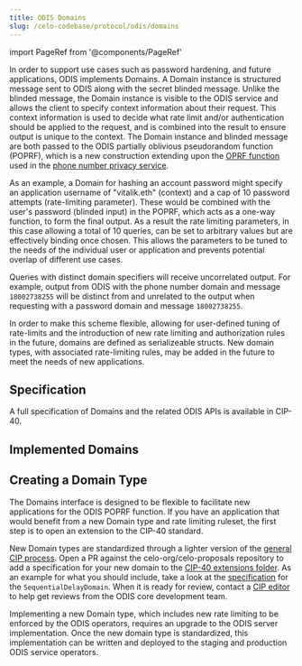 ```yaml
---
title: ODIS Domains
slug: /celo-codebase/protocol/odis/domains
---
```

import PageRef from '@components/PageRef'

In order to support use cases such as password hardening, and future applications, ODIS implements Domains.
A Domain instance is structured message sent to ODIS along with the secret blinded message.
Unlike the blinded message, the Domain instance is visible to the ODIS service and allows the client to specify context information about their request.
This context information is used to decide what rate limit and/or authentication should be applied to the request, and is combined into the result to ensure output is unique to the context.
The Domain instance and blinded message are both passed to the ODIS partially oblivious pseudorandom function (POPRF), which is a new construction extending upon the [OPRF function](/celo-codebase/protocol/odis) used in the [phone number privacy service](/celo-codebase/protocol/odis/use-cases/phone-number-privacy).

As an example, a Domain for hashing an account password might specify an application username of "vitalik.eth" (context) and a cap of 10 password attempts (rate-limiting parameter).
These would be combined with the user's password (blinded input) in the POPRF, which acts as a one-way function, to form the final output.
As a result the rate limiting parameters, in this case allowing a total of 10 queries, can be set to arbitrary values but are effectively binding once chosen.
This allows the parameters to be tuned to the needs of the individual user or application and prevents potential overlap of different use cases.

Queries with distinct domain specifiers will receive uncorrelated output.
For example, output from ODIS with the phone number domain and message `18002738255` will be distinct from and unrelated to the output when requesting with a password domain and message `18002738255`.

In order to make this scheme flexible, allowing for user-defined tuning of rate-limits and the introduction of new rate limiting and authorization rules in the future, domains are defined as serializeable structs.
New domain types, with associated rate-limiting rules, may be added in the future to meet the needs of new applications.

## Specification

A full specification of Domains and the related ODIS APIs is available in CIP-40.

<PageRef url="https://github.com/celo-org/celo-proposals/blob/master/CIPs/cip-0040.md" pageName="CIP-40" />

## Implemented Domains

<PageRef url="/celo-codebase/protocol/odis/domains/sequential-delay-domain" pageName="Sequential Delay Domain" />

## Creating a Domain Type

The Domains interface is designed to be flexible to facilitate new applications for the ODIS POPRF function.
If you have an application that would benefit from a new Domain type and rate limiting ruleset, the first step is to open an extension to the CIP-40 standard.

New Domain types are standardized through a lighter version of the [general CIP process](https://github.com/celo-org/celo-proposals/blob/master/CIPs/cip-0000.md).
Open a PR against the celo-org/celo-proposals repository to add a specification for your new domain to the [CIP-40 extensions folder](https://github.com/celo-org/celo-proposals/tree/master/CIPs/CIP-0040).
As an example for what you should include, take a look at the [specification](https://github.com/celo-org/celo-proposals/blob/master/CIPs/CIP-0040/sequentialDelayDomain.md) for the `SequentialDelayDomain`.
When it is ready for review, contact a [CIP editor](https://github.com/celo-org/celo-proposals/blob/master/CIPs/cip-0000.md#cip-editors) to help get reviews from the ODIS core development team.

Implementing a new Domain type, which includes new rate limiting to be enforced by the ODIS operators, requires an upgrade to the ODIS server implementation.
Once the new domain type is standardized, this implementation can be written and deployed to the staging and production ODIS service operators.
